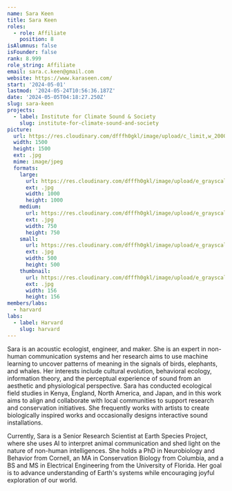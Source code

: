 ```yaml
---
name: Sara Keen
title: Sara Keen
roles:
  - role: Affiliate
    position: 8
isAlumnus: false
isFounder: false
rank: 8.999
role_string: Affiliate
email: sara.c.keen@gmail.com
website: https://www.karaseen.com/
start: '2024-05-01'
lastmod: '2024-05-24T10:56:36.187Z'
date: '2024-05-05T04:18:27.250Z'
slug: sara-keen
projects:
  - label: Institute for Climate Sound & Society
    slug: institute-for-climate-sound-and-society
picture:
  url: https://res.cloudinary.com/dfffh0gkl/image/upload/c_limit,w_2000,h_2000/e_grayscale/v1714875432/Keen_profile_Sara_Keen_6738e45b37.jpg
  width: 1500
  height: 1500
  ext: .jpg
  mime: image/jpeg
  formats:
    large:
      url: https://res.cloudinary.com/dfffh0gkl/image/upload/e_grayscale/v1714875433/large_Keen_profile_Sara_Keen_6738e45b37.jpg
      ext: .jpg
      width: 1000
      height: 1000
    medium:
      url: https://res.cloudinary.com/dfffh0gkl/image/upload/e_grayscale/v1714875434/medium_Keen_profile_Sara_Keen_6738e45b37.jpg
      ext: .jpg
      width: 750
      height: 750
    small:
      url: https://res.cloudinary.com/dfffh0gkl/image/upload/e_grayscale/v1714875434/small_Keen_profile_Sara_Keen_6738e45b37.jpg
      ext: .jpg
      width: 500
      height: 500
    thumbnail:
      url: https://res.cloudinary.com/dfffh0gkl/image/upload/e_grayscale/v1714875433/thumbnail_Keen_profile_Sara_Keen_6738e45b37.jpg
      ext: .jpg
      width: 156
      height: 156
members/labs:
  - harvard
labs:
  - label: Harvard
    slug: harvard
---
```

Sara is an acoustic ecologist, engineer, and maker. She is an expert in non-human communication systems and her research aims to use machine learning to uncover patterns of meaning in the signals of birds, elephants, and whales. Her interests include cultural evolution, behavioral ecology, information theory, and the perceptual experience of sound from an aesthetic and physiological perspective. Sara has conducted ecological field studies in Kenya, England, North America, and Japan, and in this work aims to align and collaborate with local communities to support research and conservation initiatives. She frequently works with artists to create biologically inspired works and occasionally designs interactive sound installations. 

Currently, Sara is a Senior Research Scientist at Earth Species Project, where she uses AI to interpret animal communication and shed light on the nature of non-human intelligences. She holds a PhD in Neurobiology and Behavior from Cornell, an MA in Conservation Biology from Columbia, and a BS and MS in Electrical Engineering from the University of Florida. Her goal is to advance understanding of Earth's systems while encouraging joyful exploration of our world.